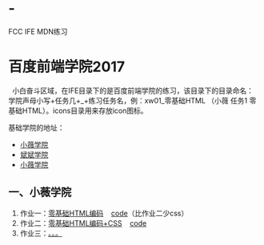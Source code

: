 # -
FCC IFE MDN练习

<h1>百度前端学院2017</h1>
<p>&nbsp;&nbsp;小白奋斗区域，在IFE目录下的是百度前端学院的练习，该目录下的目录命名：学院声母小写+任务几+_+练习任务名，例：xw01_零基础HTML （小薇 任务1 零基础HTML）。icons目录用来存放icon图标。</p>
<p>基础学院的地址：</P>
<ul>
  <li><a href="http://ife.baidu.com/college/detail/id/9" target="_blank">小薇学院</a></li>
  <li><a href="http://ife.baidu.com/college/detail/id/10" target="_blank">斌斌学院</a></li>
  <li><a href="http://ife.baidu.com/college/detail/id/11" target="_blank">小薇学院</a></li>
</ul>
<h2>一、小薇学院</h2>
<ol>
  <li>作业一：<a href="https://caifu23.github.io/training/IFE/xw01_%E9%9B%B6%E5%9F%BA%E7%A1%80HTML/index.html#luhan">零基础HTML编码</a>&nbsp;&nbsp;&nbsp;&nbsp;<a href="https://github.com/caifu23/training/tree/master/IFE/xw01_%E9%9B%B6%E5%9F%BA%E7%A1%80HTML" target="_blank">code</a>（比作业二少css）</li>
  <li>作业二：<a href="https://caifu23.github.io/training/IFE/xw01_%E9%9B%B6%E5%9F%BA%E7%A1%80HTML/index.html#luhan">零基础HTML编码+CSS</a>&nbsp;&nbsp;&nbsp;&nbsp;<a href="https://github.com/caifu23/training/tree/master/IFE/xw01_%E9%9B%B6%E5%9F%BA%E7%A1%80HTML" target="_blank">code</a></li>
  <li>作业三：<a href="#">。。。</a></li>
</ol>